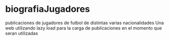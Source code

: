 # biografiaJugadores
publicaciones de jugadores de futbol de distintas varias nacionalidades
Una web utilizando lazy load para la carga de publicaciones en el momento que seran utilizadas
